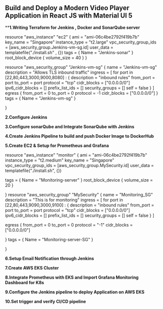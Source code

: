## Build and Deploy a Modern Video Player Application in React JS with Material UI 5


****1.Writing Terraform for Jenkins , Docker and SonarQube server**

resource "aws_instance" "ec2" {
  ami = "ami-06c4be2792f419b7b"
  key_name = "Singapore"
  instance_type = "t2.large"
    vpc_security_group_ids = [aws_security_group.Jenkins-vm-sg.id]
    user_data = templatefile("./install.sh" , {})
      tags = {
      Name = "Jenkins-sonar"
    }
    root_block_device {
      volume_size = 40
    }
}

resource "aws_security_group" "Jenkins-vm-sg" {
    name = "Jenkins-vm-sg"
    description = "Allows TLS inbound traffic"
    ingress = [
        for port in [22,80,443,3000,9000,8080] : {
            description = "inbound rules"
            from_port = port
            to_port = port
            protocol = "tcp"
            cidr_blocks = ["0.0.0.0/0"]
            ipv6_cidr_blocks = []
            prefix_list_ids = []
            security_groups = []
            self = false
        }
    ]
    egress  {
        from_port = 0
        to_port = 0
        protocol = -1
        cidr_blocks = ["0.0.0.0/0"]
     }
    tags = {
      Name = "Jenkins-vm-sg"
    }

}


**2.Configure Jenkins**


**3.Configure sonarQube and Integrate SonarQube with Jenkins**


**4.Create Jenkins Pipeline to build and push Docker Image to DockerHub**


**5.Create EC2 & Setup for Prometheus and Grafana**

resource "aws_instance" "monitor" {
    ami = "ami-06c4be2792f419b7b"
    instance_type = "t2.medium"
    key_name = "Singapore"
    vpc_security_group_ids = [aws_security_group.MySecurity.id]
    user_data = templatefile("./install.sh", {})
    
tags = {
  Name = "Monitoring-server"
}
root_block_device {
  volume_size = 20
}
  
}
resource "aws_security_group" "MySecurity" {
    name = "Monitoring_SG"
    description = "This is for monitoring"
    ingress = [
        for port in [22,80,443,9090,3000,9100] : {
            description = "inbound rules"
            from_port = port
            to_port = port
            protocol = "tcp"
            cidr_blocks = ["0.0.0.0/0"]
            ipv6_cidr_blocks = []
            prefix_list_ids = []
            security_groups = []
            self = false
        }
    ]

egress {
    from_port = 0
    to_port = 0
    protocol = "-1"
    cidr_blocks = ["0.0.0.0/0"]

}
tags = {
  Name = "Monitoring-server-SG"
}
  
}

**6.Setup Email Notification through Jenkins**


**7.Create AWS EKS Cluster**


**8.Integrate Prometheus with EKS and Import Grafana Monitoring Dashboard for K8s**



**9.Configure the Jenkins pipeline to deploy Application on AWS EKS**



**10.Set trigger and verify CI/CD pipeline**


